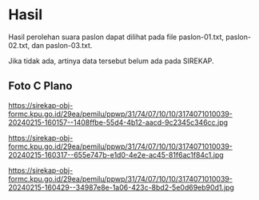 # Hasil

Hasil perolehan suara paslon dapat dilihat pada file paslon-01.txt, paslon-02.txt, dan paslon-03.txt.

Jika tidak ada, artinya data tersebut belum ada pada SIREKAP.

## Foto C Plano

https://sirekap-obj-formc.kpu.go.id/29ea/pemilu/ppwp/31/74/07/10/10/3174071010039-20240215-160157--1408ffbe-55d4-4b12-aacd-9c2345c346cc.jpg

https://sirekap-obj-formc.kpu.go.id/29ea/pemilu/ppwp/31/74/07/10/10/3174071010039-20240215-160317--655e747b-e1d0-4e2e-ac45-81f6ac1f84c1.jpg

https://sirekap-obj-formc.kpu.go.id/29ea/pemilu/ppwp/31/74/07/10/10/3174071010039-20240215-160429--34987e8e-1a06-423c-8bd2-5e0d69eb90d1.jpg
